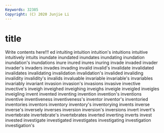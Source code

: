 ```yaml
---
Keywords: 32385
Copyright: (C) 2020 Junjie Li
---
```


# title

Write contents here!!!
ed 
intuiting 
intuition 
intuition's 
intuitions 
intuitive 
intuitively 
intuits 
inundate 
inundated
inundates 
inundating 
inundation 
inundation's 
inundations 
inure 
inured 
inures 
inuring 
invade
invaded 
invader 
invader's 
invaders 
invades 
invading 
invalid 
invalid's 
invalidate 
invalidated
invalidates 
invalidating 
invalidation 
invalidation's 
invalided 
invaliding 
invalidity 
invalidity's 
invalids 
invaluable
invariable 
invariable's 
invariables 
invariably 
invariant 
invasion 
invasion's 
invasions 
invasive 
invective
invective's 
inveigh 
inveighed 
inveighing 
inveighs 
inveigle 
inveigled 
inveigles 
inveigling 
invent
invented 
inventing 
invention 
invention's 
inventions 
inventive 
inventiveness 
inventiveness's 
inventor 
inventor's
inventoried 
inventories 
inventors 
inventory 
inventory's 
inventorying 
invents 
inverse 
inverse's 
inversely
inverses 
inversion 
inversion's 
inversions 
invert 
invert's 
invertebrate 
invertebrate's 
invertebrates 
inverted
inverting 
inverts 
invest 
invested 
investigate 
investigated 
investigates 
investigating 
investigation 
investigation's
